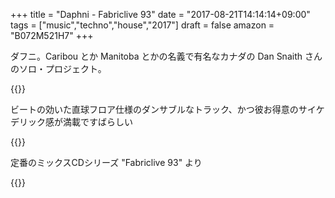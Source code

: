 +++
title = "Daphni - Fabriclive 93"
date = "2017-08-21T14:14:14+09:00"
tags = ["music","techno","house","2017"]
draft = false
amazon = "B072M521H7"
+++

ダフニ。Caribou とか Manitoba とかの名義で有名なカナダの Dan Snaith さんのソロ・プロジェクト。

{{<youtube CPUeeW5JvcU>}}

ビートの効いた直球フロア仕様のダンサブルなトラック、かつ彼お得意のサイケデリック感が満載ですばらしい

{{<youtube rJWoQIr_G8Q>}}

定番のミックスCDシリーズ "Fabriclive 93" より

{{<amazon B072M521H7>}}
